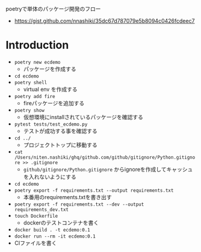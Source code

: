 poetryで単体のパッケージ開発のフロー

- https://gist.github.com/nnashiki/35dc67d787079e5b8094c0426fcdeec7

# Introduction

- `poetry new ecdemo`
   - パッケージを作成する
- `cd ecdemo`
- `poetry shell`
    - virtual env を作成する
- `poetry add fire`
    - fireパッケージを追加する
- `poetry show`
    - 仮想環境にinstallされているパッケージを確認する
- `pytest tests/test_ecdemo.py`
    - テストが成功する事を確認する
- `cd ../`
    - プロジェクトトップに移動する
- `cat /Users/niten.nashiki/ghq/github.com/github/gitignore/Python.gitignore >> .gitignore`
    - `github/gitignore/Python.gitignore` からignoreを作成してキャッシュを入れないようにする
- `cd ecdemo`
- `poetry export -f requirements.txt --output requirements.txt`
    - 本番用のrequirements.txtを書き出す
- `poetry export -f requirements.txt --dev --output requirements_dev.txt`
- `touch Dockerfile`
    - dockerのテストコンテナを書く
- `docker build . -t ecdemo:0.1`
- `docker run --rm -it ecdemo:0.1`
- CIファイルを書く
